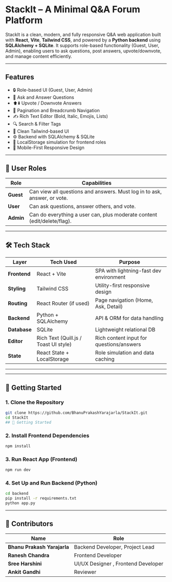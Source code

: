 #  StackIt – A Minimal Q&A Forum Platform

StackIt is a clean, modern, and fully responsive Q&A web application built with **React**, **Vite**, **Tailwind CSS**, and powered by a **Python backend** using **SQLAlchemy + SQLite**. It supports role-based functionality (Guest, User, Admin), enabling users to ask questions, post answers, upvote/downvote, and manage content efficiently.


---

## Features

- 🔒 Role-based UI (Guest, User, Admin)
- 📝 Ask and Answer Questions
- ⬆️⬇️ Upvote / Downvote Answers
- 🧭 Pagination and Breadcrumb Navigation
- ✍️ Rich Text Editor (Bold, Italic, Emojis, Lists)
- 🔍 Search & Filter Tags
- 🎨 Clean Tailwind-based UI
- ⚙️ Backend with SQLAlchemy & SQLite
- 💾 LocalStorage simulation for frontend roles
- 📱 Mobile-First Responsive Design

---

## 👥 User Roles

| Role     | Capabilities                                                                 |
|----------|-------------------------------------------------------------------------------|
| **Guest** | Can view all questions and answers. Must log in to ask, answer, or vote.     |
| **User**  | Can ask questions, answer others, and vote.                                  |
| **Admin** | Can do everything a user can, plus moderate content (edit/delete/flag).      |

---

## 🛠 Tech Stack

| Layer         | Tech Used                            | Purpose                                      |
|---------------|--------------------------------------|----------------------------------------------|
| **Frontend**  | React + Vite                         | SPA with lightning-fast dev environment      |
| **Styling**   | Tailwind CSS                         | Utility-first responsive design              |
| **Routing**   | React Router (if used)               | Page navigation (Home, Ask, Detail)          |
| **Backend**   | Python + SQLAlchemy                  | API & ORM for data handling                  |
| **Database**  | SQLite                               | Lightweight relational DB                    |
| **Editor**    | Rich Text (Quill.js / Toast UI style)| Rich content input for questions/answers     |
| **State**     | React State + LocalStorage           | Role simulation and data caching             |

---


---

## 🚀 Getting Started

### 1. Clone the Repository
```bash
git clone https://github.com/BhanuPrakashYarajarla/StackIt.git
cd StackIt
## 🚀 Getting Started
```
### 2. Install Frontend Dependencies
```bash
npm install
```
### 3. Run React App (Frontend)
```bash
npm run dev
```

### 4. Set Up and Run Backend (Python)
```bash
cd backend
pip install -r requirements.txt
python app.py
```
---

## 👥 Contributors

| Name                        | Role              
|-----------------------------|-------------------------------------|
| **Bhanu Prakash Yarajarla** | Backend Developer, Project Lead     |
| **Ranesh Chandra**          | Frontend Developer                  | 
| **Sree Harshini**           | UI/UX Designer , Frontend Developer |               |
| **Ankit Gandhi**            | Reviewer                            |



